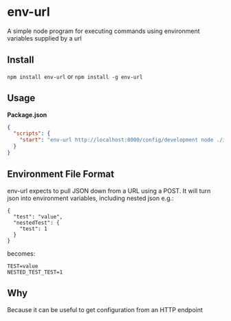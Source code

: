 # env-url
A simple node program for executing commands using environment variables supplied by a url

## Install
`npm install env-url` or `npm install -g env-url`

## Usage

**Package.json**
```json
{
  "scripts": {
    "start": "env-url http://localhost:8000/config/development node ./index.js"
  }
}
```
## Environment File Format

env-url expects to pull JSON down from a URL using a POST. It will turn json into environment variables, including
nested json e.g.:

    {
      "test": "value",
      "nestedTest": {
        "test": 1
      }
    }

becomes:

    TEST=value
    NESTED_TEST_TEST=1

## Why

Because it can be useful to get configuration from an HTTP endpoint
